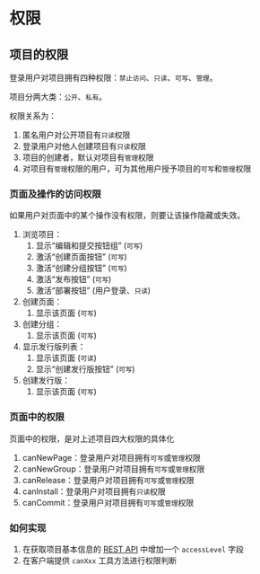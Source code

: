 # 权限

## 项目的权限

登录用户对项目拥有四种权限：`禁止访问`、`只读`、`可写`、`管理`。

项目分两大类：`公开`、`私有`。

权限关系为：

1. 匿名用户对公开项目有`只读`权限
2. 登录用户对他人创建项目有`只读`权限
3. 项目的创建者，默认对项目有`管理`权限
4. 对项目有`管理`权限的用户，可为其他用户授予项目的`可写`和`管理`权限

### 页面及操作的访问权限

如果用户对页面中的某个操作没有权限，则要让该操作隐藏或失效。

1. 浏览项目：
   1. 显示“编辑和提交按钮组” (`可写`)
   2. 激活“创建页面按钮” (`可写`)
   3. 激活“创建分组按钮” (`可写`)
   4. 激活“发布按钮” (`可写`)
   5. 激活“部署按钮” (用户登录、`只读`)
1. 创建页面：
   1. 显示该页面 (`可写`)
1. 创建分组：
   1. 显示该页面 (`可写`)
1. 显示发行版列表：
   1. 显示该页面 (`可读`)
   2. 显示“创建发行版按钮” (`可写`)
1. 创建发行版：
   1. 显示该页面 (`可写`)

### 页面中的权限

页面中的权限，是对上述项目四大权限的具体化

1. canNewPage：登录用户对项目拥有`可写`或`管理`权限
2. canNewGroup：登录用户对项目拥有`可写`或`管理`权限
3. canRelease：登录用户对项目拥有`可写`或`管理`权限
4. canInstall：登录用户对项目拥有`只读`权限
5. canCommit：登录用户对项目拥有`可写`或`管理`权限

### 如何实现

1. 在获取项目基本信息的 [REST API](../API/projects/project/get-a-project.md) 中增加一个 `accessLevel` 字段
2. 在客户端提供 `canXxx` 工具方法进行权限判断